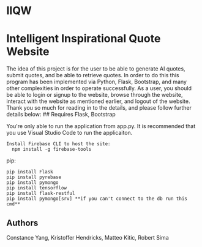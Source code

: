 # IIQW
<h1>Intelligent Inspirational Quote Website</h1>


<p>
</p>
The idea of this project is for the user to be able to generate AI quotes, submit quotes, and be able to retrieve quotes.
In order to do this this program has been implemented via Python, Flask, Bootstrap, and many other complexities in order to operate successfully.
As a user, you should be able to login or signup to the website, browse through the website, interact with the website as mentioned earlier, and logout of the website.
Thank you so much for reading in to the details, and please follow further details below:
## Requires
Flask, Bootstrap
<p>
You're only able to run the application from app.py. It is recommended that you use Visual Studio Code to run the applicaiton.  
</p>

```
Install Firebase CLI to host the site:
  npm install -g firebase-tools
```

pip:
```
pip install Flask
pip install pyrebase
pip install pymongo
pip install tensorflow
pip install flask-restful
pip install pymongo[srv] **if you can't connect to the db run this cmd**
```
## Authors
Constance Yang, Kristoffer Hendricks, Matteo Kitic, Robert Sima
